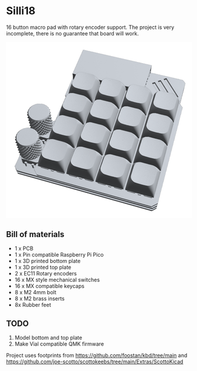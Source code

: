 # Silli18
16 button macro pad with rotary encoder support. The project is very incomplete, there is no guarantee that board will work.

![](https://raw.githubusercontent.com/Squalius-cephalus/silli18/main/render.png)

## Bill of materials

 - 1 x PCB
 - 1 x Pin compatible Raspberry Pi Pico
 - 1 x 3D printed bottom plate
 - 1 x 3D printed top plate
 - 2 x EC11 Rotary encoders
 - 16 x MX style mechanical switches
 - 16 x MX compatible keycaps
 - 8 x M2 4mm bolt
 - 8 x M2 brass inserts 
 - 8x Rubber feet

## TODO

 1. Model bottom and top plate
 2. Make Vial compatible QMK firmware

Project uses footprints from https://github.com/foostan/kbd/tree/main and https://github.com/joe-scotto/scottokeebs/tree/main/Extras/ScottoKicad
